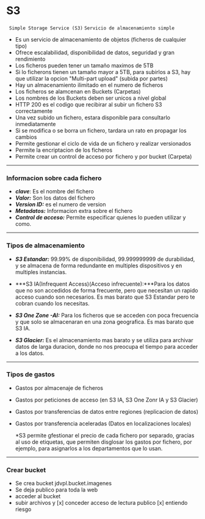 # S3

` Simple Storage Service (S3)`
`Servicio de almacenamiento simple`

* Es un servicio de almacenamiento de objetos (ficheros de cualquier tipo)
* Ofrece escalabilidad, disponibilidad de datos, seguridad y gran rendimiento
* Los ficheros pueden tener un tamaño maximos de 5TB
* Si lo ficherons tienen un tamaño mayor a 5TB, para subirlos a S3, hay que utilizar la opcion "Multi-part upload" (subida por partes)
* Hay un almacenamiento ilimitado en el numero de ficheros
* Los ficheros se alamcenan en Buckets (Carpetas)
* Los nombres de los Buckets deben ser unicos a nivel global
* HTTP 200 es el codigo que recibirar al subir un fichero S3 correctamente
* Una vez subido un fichero, estara disponible para consultarlo inmediatamente
* Si se modifica o se borra un fichero, tardara un rato en propagar los cambios
* Permite gestionar el ciclo de vida de un fichero y realizar versionados
* Permite la encriptacion de los ficheros
* Permite crear un control de acceso por fichero y por bucket (Carpeta)

---

### Informacion sobre cada fichero

* ***clave***: Es el nombre del fichero
* ***Valor:*** Son los datos del fichero
* ***Version ID:*** es el numero de version
* ***Metadatos:*** Informacion extra sobre el fichero
* ***Control de acceso:*** Permite especificar quienes lo pueden utilizar y como.

---

### Tipos de almacenamiento 

* ***S3 Estandar:*** 99.99% de disponibilidad, 99.999999999 de durabilidad, y se almacena de forma redundante en multiples dispositivos y en multiples instancias.

* ***S3 IA(Infrequent Access)(Acceso infrecuente):***Para los datos que no son accedidos de forma frecuente, pero que necesitan un rapido acceso cuando son necesarios. Es mas barato que S3 Estandar pero te cobran cuando los necesitas.

* ***S3 One Zone -AI:*** Para los ficheros que se acceden con poca frecuencia y que solo se almacenaran en una zona geografica. Es mas barato que S3 IA.

* ***S3 Glacier:*** Es el almacenamiento mas barato y se utiliza para archivar datos de larga duracion, donde no nos preocupa el tiempo para acceder a los datos.

---

### Tipos de gastos

* Gastos por almacenaje de ficheros
* Gastos por peticiones de acceso (en S3 IA, S3 One Zonr IA y S3 Glacier)
* Gastos por transferencias de datos entre regiones (replicacion de datos)
* Gastos por transferencia aceleradas (Datos en localizaciones locales)

  *S3 permite gfestionar el precio de cada fichero por separado, gracias al uso de etiquetas, que permiten disglosar los gastos por fichero, por ejemplo, para asignarlos a los  departamentos que lo usan. 


---

### Crear bucket

* Se crea bucket jdvpl.bucket.imagenes
* Se deja publico para toda la web
* acceder al bucket
* subir archivos y [x] conceder  acceso de lectura publico [x] entiendo riesgo